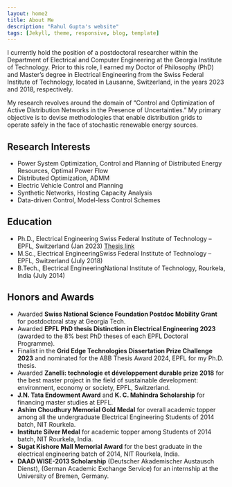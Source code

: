```yaml
---
layout: home2
title: About Me
description: "Rahul Gupta's website"
tags: [Jekyll, theme, responsive, blog, template]
---
```


I currently hold the position of a postdoctoral researcher within the Department of Electrical and Computer Engineering at the Georgia Institute of Technology. Prior to this role, I earned my Doctor of Philosophy (PhD) and Master’s degree in Electrical Engineering from the Swiss Federal Institute of Technology, located in Lausanne, Switzerland, in the years 2023 and 2018, respectively.

My research revolves around the domain of “Control and Optimization of Active Distribution Networks in the Presence of Uncertainties.” My primary objective is to devise methodologies that enable distribution grids to operate safely in the face of stochastic renewable energy sources.

Research Interests
------
- Power System Optimization, Control and Planning of Distributed Energy Resources, Optimal Power Flow
- Distributed Optimization, ADMM
- Electric Vehicle Control and Planning
- Synthetic Networks, Hosting Capacity Analysis
- Data-driven Control, Model-less Control Schemes

Education
------
- Ph.D., Electrical Engineering Swiss Federal Institute of Technology – EPFL, Switzerland (Jan 2023) [Thesis link](https://infoscience.epfl.ch/record/299705)
- M.Sc., Electrical EngineeringSwiss Federal Institute of Technology – EPFL, Switzerland (July 2018)
- B.Tech., Electrical EngineeringNational Institute of Technology, Rourkela, India (July 2014)


Honors and Awards
------
- Awarded **Swiss National Science Foundation Postdoc Mobility Grant** for postdoctoral stay at Georgia Tech.
- Awarded **EPFL PhD thesis Distinction in Electrical Engineering 2023** (awarded to the 8% best PhD theses of
each EPFL Doctoral Programme).
- Finalist in the **Grid Edge Technologies Dissertation Prize Challenge 2023** and nominated for the ABB Thesis
Award 2024, EPFL for my Ph.D. thesis.
- Awarded **Zanelli: technologie et développement durable prize 2018** for the best master project in the field of
sustainable development: environment, economy or society, EPFL, Switzerland.
- **J.N. Tata Endowment Award** and **K. C. Mahindra Scholarship** for financing master studies at EPFL.
- **Ashim Choudhury Memorial Gold Medal** for overall academic topper among all the undergraduate Electrical
Engineering Students of 2014 batch, NIT Rourkela.
- **Institute Silver Medal** for academic topper among Students of 2014 batch, NIT Rourkela, India.
- **Sugat Kishore Mall Memorial Award** for the best graduate in the electrical engineering batch of 2014, NIT
Rourkela, India.
- **DAAD WISE-2013 Scholarship** (Deutscher Akademischer Austausch Dienst), (German Academic Exchange
Service) for an internship at the University of Bremen, Germany.
